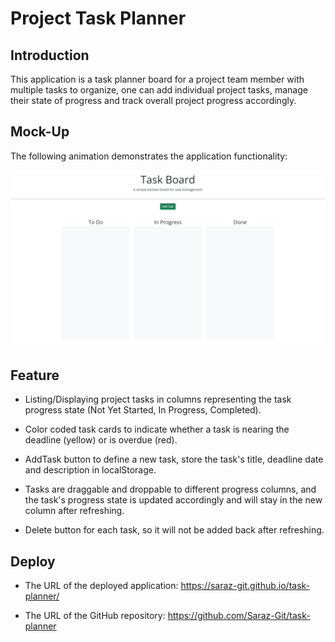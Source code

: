 # Project Task Planner

## Introduction

This application is a task planner board for a project team member with multiple tasks to organize, 
one can add individual project tasks, manage their state of progress and track overall project progress accordingly.

## Mock-Up

The following animation demonstrates the application functionality:

![A user adds three tasks to the task board and changes the state of two of them to in progress and then completion. The user then deletes the two cards in the done column.](./assets/05-third-party-apis-homework-demo.gif)

## Feature

* Listing/Displaying project tasks in columns representing the task progress state (Not Yet Started, In Progress, Completed).

* Color coded task cards to indicate whether a task is nearing the deadline (yellow) or is overdue (red).

* AddTask button to define a new task, store the task's title, deadline date and description in localStorage.

* Tasks are draggable and droppable to different progress columns, and the task's progress state is updated accordingly and will stay in the new column after refreshing.

* Delete button for each task, so it will not be added back after refreshing.

## Deploy

* The URL of the deployed application: https://saraz-git.github.io/task-planner/

* The URL of the GitHub repository: https://github.com/Saraz-Git/task-planner

